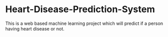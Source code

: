 # Heart-Disease-Prediction-System
This is a web based machine learning project which will predict if a person having heart disease or not.
